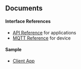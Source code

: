 ## Documents

#### Interface References
- [API Reference](https://fitzr.github.io/led-backend/api/) for applications
- [MQTT Reference](https://fitzr.github.io/led-backend/device/) for device

#### Sample
- [Client App](https://fitzr.github.io/led-backend/client-demo/)

